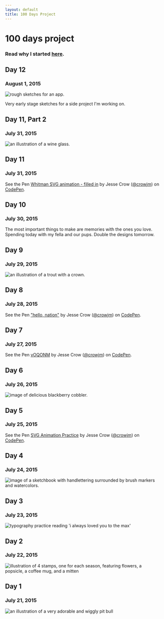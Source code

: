 ```yaml
---
layout: default
title: 100 Days Project
---
```

<div class="wrapper">
  <h1>100 days project</h1>
  <h3 class="intro-text">Read why I started <a href="http://jessecrow.com/2015/07/22/starting-100-days.html">here</a>.</h3>
  <div class="day">
    <h2>Day 12</h2>
    <h3>August 1, 2015</h3>
    <img src="../img/100days/day12-earlypermutosketches.jpg" class="day-image" alt="rough sketches for an app.">
    <p>Very early stage sketches for a side project I'm working on.</p>
  </div>
  <div class="day">
    <h2>Day 11, Part 2</h2>
    <h3>July 31, 2015</h3>
    <img src="../img/100days/day11-winetime.jpg" class="day-image" alt="an illustration of a wine glass.">
  </div>
  <div class="day">
    <h2>Day 11</h2>
    <h3>July 31, 2015</h3>
    <p data-height="302" data-theme-id="12329" data-slug-hash="RPqZjJ" data-default-tab="result" data-user="crowjm" class='codepen'>See the Pen <a href='http://codepen.io/crowjm/pen/RPqZjJ/'>Whitman SVG animation - filled in</a> by Jesse Crow (<a href='http://codepen.io/crowjm'>@crowjm</a>) on <a href='http://codepen.io'>CodePen</a>.</p>
    <script async src="//assets.codepen.io/assets/embed/ei.js"></script>
  </div>
  <div class="day">
    <h2>Day 10</h2>
    <h3>July 30, 2015</h3>
    <p>The most important things to make are memories with the ones you love. Spending today with my fella and our pups. Double the designs tomorrow.</p>
  </div>
  <div class="day">
    <h2>Day 9</h2>
    <h3>July 29, 2015</h3>
    <img src="../img/100days/day9-troutking.jpg" class="day-image" alt="an illustration of a trout with a crown.">
  </div>
  <div class="day">
    <h2>Day 8</h2>
    <h3>July 28, 2015</h3>
    <p data-height="302" data-theme-id="12329" data-slug-hash="xGQLEg" data-default-tab="result" data-user="crowjm" class='codepen'>See the Pen <a href='http://codepen.io/crowjm/pen/xGQLEg/'>"hello, nation"</a> by Jesse Crow (<a href='http://codepen.io/crowjm'>@crowjm</a>) on <a href='http://codepen.io'>CodePen</a>.</p>
    <script async src="//assets.codepen.io/assets/embed/ei.js"></script>
  </div>
  <div class="day">
    <h2>Day 7</h2>
    <h3>July 27, 2015</h3>
    <p class="day-image" data-height="268" data-theme-id="12329" data-slug-hash="vOQONM" data-default-tab="result" data-user="crowjm" class='codepen'>See the Pen <a href='http://codepen.io/crowjm/pen/vOQONM/'>vOQONM</a> by Jesse Crow (<a href='http://codepen.io/crowjm'>@crowjm</a>) on <a href='http://codepen.io'>CodePen</a>.</p>
    <script async src="//assets.codepen.io/assets/embed/ei.js"></script>
    <script async src="//assets.codepen.io/assets/embed/ei.js"></script>
  </div>
  <div class="day">
    <h2>Day 6</h2>
    <h3>July 26, 2015</h3>
    <img src="../img/100days/day6-cobbler.jpg" class="day-image" alt="image of delicious blackberry cobbler.">
  </div>
  <div class="day">
    <h2>Day 5</h2>
    <h3>July 25, 2015</h3>
    <p class="day-image" data-height="268" data-theme-id="12329" data-slug-hash="bdmMRP" data-default-tab="result" data-user="crowjm" class='codepen'>See the Pen <a href='http://codepen.io/crowjm/pen/bdmMRP/'>SVG Animation Practice</a> by Jesse Crow (<a href='http://codepen.io/crowjm'>@crowjm</a>) on <a href='http://codepen.io'>CodePen</a>.</p>
    <script async src="//assets.codepen.io/assets/embed/ei.js"></script>
  </div>
  <div class="day">
    <h2>Day 4</h2>
    <h3>July 24, 2015</h3>
    <img src="../img/100days/day4-handletteringpractice.jpg" class="day-image" alt="image of a sketchbook with handlettering surrounded by brush markers and watercolors.">
  </div>
  <div class="day">
    <h2>Day 3</h2>
    <h3>July 23, 2015</h3>
    <img src="../img/100days/day3-punksinthebeerlight.jpg" class="day-image" alt="typography practice reading 'i always loved you to the max'">
  </div>
  <div class="day">
    <h2>Day 2</h2>
    <h3>July 22, 2015</h3>
    <img src="../img/100days/day2-stamps.jpg" class="day-image" alt="illustration of 4 stamps, one for each season, featuring flowers, a popsicle, a coffee mug, and a mitten">
  </div>
  <div class="day">
    <h2>Day 1</h2>
    <h3>July 21, 2015</h3>
    <img src="../img/100days/day1-scarlett.jpg" class="day-image" alt="an illustration of a very adorable and wiggly pit bull">
  </div>
  <script>
  (function(i,s,o,g,r,a,m){i['GoogleAnalyticsObject']=r;i[r]=i[r]||function(){
  (i[r].q=i[r].q||[]).push(arguments)},i[r].l=1*new Date();a=s.createElement(o),
  m=s.getElementsByTagName(o)[0];a.async=1;a.src=g;m.parentNode.insertBefore(a,m)
  })(window,document,'script','//www.google-analytics.com/analytics.js','ga');
  ga('create', 'UA-61501368-1', 'auto');
  ga('send', 'pageview');
  </script>
